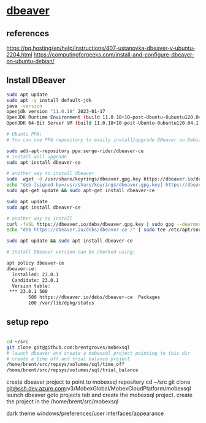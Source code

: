 # **[dbeaver](https://pq.hosting/en/help/instructions/407-ustanovka-dbeaver-v-ubuntu-2204.html)**

## references

<https://pq.hosting/en/help/instructions/407-ustanovka-dbeaver-v-ubuntu-2204.html>
<https://computingforgeeks.com/install-and-configure-dbeaver-on-ubuntu-debian/>

## Install DBeaver

```bash
sudo apt update
sudo apt -y install default-jdk
java -version
openjdk version "11.0.18" 2023-01-17
OpenJDK Runtime Environment (build 11.0.18+10-post-Ubuntu-0ubuntu120.04.1)
OpenJDK 64-Bit Server VM (build 11.0.18+10-post-Ubuntu-0ubuntu120.04.1, mixed mode, sharing)

# Ubuntu PPA:
# You can use PPA repository to easily install/upgrade DBeaver on Debian Linuxes. Mostly it is the same as regular Debian repo but it is hosted on Launchpad.

sudo add-apt-repository ppa:serge-rider/dbeaver-ce
# install will upgrade
sudo apt install dbeaver-ce

# another way to install dbeaver
sudo  wget -O /usr/share/keyrings/dbeaver.gpg.key https://dbeaver.io/debs/dbeaver.gpg.key
echo "deb [signed-by=/usr/share/keyrings/dbeaver.gpg.key] https://dbeaver.io/debs/dbeaver-ce /" | sudo tee /etc/apt/sources.list.d/dbeaver.list
sudo apt-get update && sudo apt-get install dbeaver-ce

sudo apt update
sudo apt install dbeaver-ce

# another way to install
curl -fsSL https://dbeaver.io/debs/dbeaver.gpg.key | sudo gpg --dearmor -o /etc/apt/trusted.gpg.d/dbeaver.gpg
echo "deb https://dbeaver.io/debs/dbeaver-ce /" | sudo tee /etc/apt/sources.list.d/dbeaver.list

sudo apt update && sudo apt install dbeaver-ce

# Install DBeaver version can be checked using:

apt policy dbeaver-ce
dbeaver-ce:
  Installed: 23.0.1
  Candidate: 23.0.1
  Version table:
 *** 23.0.1 500
        500 https://dbeaver.io/debs/dbeaver-ce  Packages
        100 /var/lib/dpkg/status
```

## setup repo

```bash

cd ~/src
git clone git@github.com:brentgroves/mobexsql
# launch dbeaver and create a mobexsql project pointing to this dir
# create a time off and trial balance project
/home/brent/src/repsys/volumes/sql/time_off
/home/brent/src/repsys/volumes/sql/trial_balance

```

create dbeaver project to point to mobexsql repository
cd ~/src
git clone <git@ssh.dev.azure.com>:v3/MobexGlobal/MobexCloudPlatform/mobexsql
launch dbeaver
goto projects tab and create the mobexsql project.
create the project in the /home/brent/src/mobexsql

dark theme
windows/preferences/user interfaces/appearance
